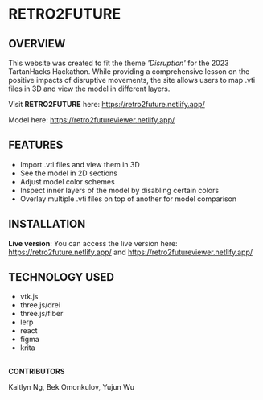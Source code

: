 # RETRO2FUTURE
## OVERVIEW

This website was created to fit the theme *'Disruption'* for the 2023 TartanHacks Hackathon. While providing a comprehensive lesson on the positive impacts of disruptive movements, the site allows users to map .vti files in 3D and view the model in different layers.

Visit **RETRO2FUTURE** here: https://retro2future.netlify.app/

Model here: https://retro2futureviewer.netlify.app/

## FEATURES

 - Import .vti files and view them in 3D
 - See the model in 2D sections
 - Adjust model color schemes
 - Inspect inner layers of the model by disabling certain colors
 - Overlay multiple .vti files on top of another for model comparison

## INSTALLATION

**Live version**:
You can access the live version here: https://retro2future.netlify.app/ and https://retro2futureviewer.netlify.app/

## TECHNOLOGY USED

 - vtk.js
 - three.js/drei
 - three.js/fiber
 - lerp
 - react
 - figma
 - krita

## 
**CONTRIBUTORS**

Kaitlyn Ng, Bek Omonkulov, Yujun Wu 
